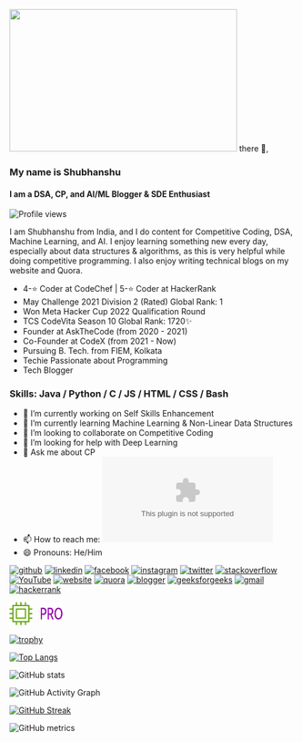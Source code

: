 <img src="https://cdn.dribbble.com/users/1850911/screenshots/3725676/hello.gif" width="400" height="250" /> there 👋,

### My name is Shubhanshu
#### I am a DSA, CP, and AI/ML Blogger & SDE Enthusiast
![Profile views](https://gpvc.arturio.dev/ShubhanshuJha)  

I am Shubhanshu from India, and I do content for Competitive Coding, DSA, Machine Learning, and AI. I enjoy learning something new every day, especially about data structures & algorithms, as this is very helpful while doing competitive programming. I also enjoy writing technical blogs on my website and Quora.

* 4-⭐ Coder at CodeChef | 5-⭐ Coder at HackerRank
* May Challenge 2021 Division 2 (Rated) Global Rank: 1
* Won Meta Hacker Cup 2022 Qualification Round
* TCS CodeVita Season 10 Global Rank: 1720✨
* Founder at AskTheCode (from 2020 - 2021)
* Co-Founder at CodeX (from 2021 - Now)
* Pursuing B. Tech. from FIEM, Kolkata
* Techie Passionate about Programming
* Tech Blogger

### Skills: Java / Python / C / JS / HTML / CSS / Bash

- 🔭 I’m currently working on Self Skills Enhancement 
- 🌱 I’m currently learning Machine Learning & Non-Linear Data Structures 
- 👯 I’m looking to collaborate on Competitive Coding 
- 🤔 I’m looking for help with Deep Learning 
- 💬 Ask me about CP 
- 📫 How to reach me: ![mail](shubhanshujha.s19@gmail.com) 
- 😄 Pronouns: He/Him 


[<img src='https://cdn.jsdelivr.net/npm/simple-icons@3.0.1/icons/github.svg' alt='github' height='40'>](https://github.com/ShubhanshuJha)  [<img src='https://cdn.jsdelivr.net/npm/simple-icons@3.0.1/icons/linkedin.svg' alt='linkedin' height='40'>](https://www.linkedin.com/in/shubhanshu-jha/)  [<img src='https://cdn.jsdelivr.net/npm/simple-icons@3.0.1/icons/facebook.svg' alt='facebook' height='40'>](https://www.facebook.com/shubhanshu.jha.hero)  [<img src='https://cdn.jsdelivr.net/npm/simple-icons@3.0.1/icons/instagram.svg' alt='instagram' height='40'>](https://www.instagram.com/shubhanshu_jha/)  [<img src='https://cdn.jsdelivr.net/npm/simple-icons@3.0.1/icons/twitter.svg' alt='twitter' height='40'>](https://twitter.com/ShubhanshuJha14)  [<img src='https://cdn.jsdelivr.net/npm/simple-icons@3.0.1/icons/stackoverflow.svg' alt='stackoverflow' height='40'>](https://stackoverflow.com/users/13903535)  [<img src='https://cdn.jsdelivr.net/npm/simple-icons@3.0.1/icons/youtube.svg' alt='YouTube' height='40'>](https://www.youtube.com/channel/UC63u22YYn7UpgSiEnUcKIpQ)  [<img src='https://cdn.jsdelivr.net/npm/simple-icons@3.0.1/icons/icloud.svg' alt='website' height='40'>](https://atctechadda.blogspot.com/)  [<img src='https://cdn.jsdelivr.net/npm/simple-icons@3.0.1/icons/quora.svg' alt='quora' height='40'>](https://www.quora.com/profile/Shubhanshu-Jha-4)  [<img src='https://cdn.jsdelivr.net/npm/simple-icons@3.0.1/icons/blogger.svg' alt='blogger' height='40'>](https://customgenerator.blogspot.com/)  [<img src='https://cdn.jsdelivr.net/npm/simple-icons@3.0.1/icons/geeksforgeeks.svg' alt='geeksforgeeks' height='40'>](https://auth.geeksforgeeks.org/user/shubhanshu_jha)  [<img src='https://cdn.jsdelivr.net/npm/simple-icons@3.0.1/icons/gmail.svg' alt='gmail' height='40'>](shubhanshujha.s19@gmail.com)  [<img src='https://cdn.jsdelivr.net/npm/simple-icons@3.0.1/icons/hackerrank.svg' alt='hackerrank' height='40'>](https://www.hackerrank.com/shubhanshujha_11)  

<a href='https://docs.github.com/en/developers'><img src='https://raw.githubusercontent.com/acervenky/animated-github-badges/master/assets/devbadge.gif' width='40' height='40'></a> <a href='https://github.com/pricing'><img src='https://raw.githubusercontent.com/acervenky/animated-github-badges/master/assets/pro.gif' width='40' height='40'></a> 

[![trophy](https://github-profile-trophy.vercel.app/?username=ShubhanshuJha&theme=radical)](https://github.com/ryo-ma/github-profile-trophy)

[![Top Langs](https://github-readme-stats.vercel.app/api/top-langs/?username=ShubhanshuJha&theme=radical)](https://github.com/anuraghazra/github-readme-stats)

![GitHub stats](https://github-readme-stats.vercel.app/api?username=ShubhanshuJha&show_icons=true&theme=radical)

![GitHub Activity Graph](https://activity-graph.herokuapp.com/graph?username=ShubhanshuJha&theme=radical)  

[![GitHub Streak](https://streak-stats.demolab.com/?user=ShubhanshuJha&theme=radical)](https://git.io/streak-stats) 

![GitHub metrics](https://metrics.lecoq.io/ShubhanshuJha)  
